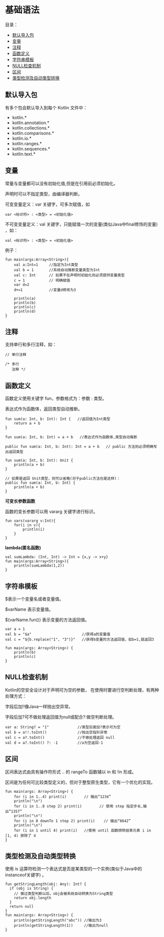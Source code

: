 # 基础语法

目录：

- [默认导入包](#默认导入包)
- [变量](#变量)
- [注释](#注释)
- [函数定义](#函数定义)
- [字符串模板](#字符串模板)
- [NULL检查机制](#null检查机制)
- [区间](#区间)
- [类型检测及自动类型转换](#类型检测及自动类型转换)

## 默认导入包

有多个包会默认导入到每个 Kotlin 文件中：

- kotlin.*
- kotlin.annotation.*
- kotlin.collections.*
- kotlin.comparisons.*
- kotlin.io.*
- kotlin.ranges.*
- kotlin.sequences.*
- kotlin.text.*

## 变量

常量与变量都可以没有初始化值,但是在引用前必须初始化。

声明时可以不指定类型，由编译器判断。 

可变变量定义：var 关键字，可多次赋值，如

```
var <标识符> : <类型> = <初始化值>
```

不可变变量定义：val 关键字，只能赋值一次的变量(类似Java中final修饰的变量) ，如：

```
val <标识符> : <类型> = <初始化值>
```

例子：

```
fun main(args:Array<String>){
	val a:Int=1		//指定为Int类型
	val b = 1		//系统自动推断变量类型为Int
	val c: Int      // 如果不在声明时初始化则必须提供变量类型
	c = 1           // 明确赋值
	var d=2
	d+=1			//变量d修改为3

	println(a)
	println(b)
	println(c)
	println(d)
}
```

## 注释

支持单行和多行注释，如：

```
// 单行注释

/* 多行
   注释 */
```

## 函数定义

函数定义使用关键字 fun，参数格式为：参数 : 类型。

表达式作为函数体，返回类型自动推断。

```
fun sum(a: Int, b: Int): Int {   //返回值为Int类型
    return a + b
}

fun sum(a: Int, b: Int) = a + b   //表达式作为函数体,类型自动推断

public fun sum(a: Int, b: Int): Int = a + b   // public 方法则必须明确写出返回类型

fun sum(a: Int, b: Int): Unit { 
    println(a + b)
}

// 如果是返回 Unit类型，则可以省略(对于public方法也是这样)：
public fun sum(a: Int, b: Int) { 
    println(a + b)
}
```

**可变长参数函数**

函数的变长参数可以用 vararg 关键字进行标识。

```
fun vars(vararg v:Int){
	for(i in v){
		println(i)
	}
}
```

**lambda(匿名函数)**

```
val sumLambda: (Int, Int) -> Int = {x,y -> x+y}
fun main(args:Array<String>){
	println(sumLambda(1,2))
}
```

## 字符串模板

$表示一个变量名或者变量值。

$varName 表示变量值。

${varName.fun()} 表示变量的方法返回值。

```
var a = 1
val b = "$a"                       //获得a的变量值
val c = "${b.replace("1", "3")}"   //获得b变量的方法返回值，如b=1,就返回3

fun main(args: Array<String>) {
	println(b)
    println(c)
}
```

## NULL检查机制

Kotlin的空安全设计对于声明可为空的参数， 在使用时要进行空判断处理，有两种处理方式：

字段后加!!像Java一样抛出空异常。

字段后加?可不做处理返回值为null或配合?:做空判断处理。

```
var a: String? = "1"             //类型后面加?表示可为空
val b = a!!.toInt()              //抛出空指针异常
val c = a?.toInt()               //不做处理返回 null
val d = a?.toInt() ?: -1   		 //a为空返回-1
```

## 区间

区间表达式由具有操作符形式 .. 的 rangeTo 函数辅以 in 和 !in 形成。

区间是为任何可比较类型定义的，但对于整型原生类型，它有一个优化的实现。

```
fun main(args: Array<String>) {
    for (i in 1..4) print(i)        // 输出“1234”
    println("\n")
	for (i in 1..8 step 2) print(i)        // 使用 step 指定步长,输出“1357”
    println("\n")
	for (i in 8 downTo 1 step 2) print(i)    // 输出“8642”
    println("\n")
	for (i in 1 until 4) print(i)   //使用 until 函数排除结束元素 i in [1, 4) 排除了 4
}
```

## 类型检测及自动类型转换

使用 is 运算符检测一个表达式是否是某类型的一个实例(类似于Java中的instanceof关键字) 。

```
fun getStringLength(obj: Any): Int? {
  if (obj is String) {
    // 做过类型判断以后，obj会被系统自动转换为String类型
    return obj.length 
  }
  return null
}
fun main(args: Array<String>) {
	println(getStringLength("abc")) //输出为3
    println(getStringLength(1))     //输出为null
}
```